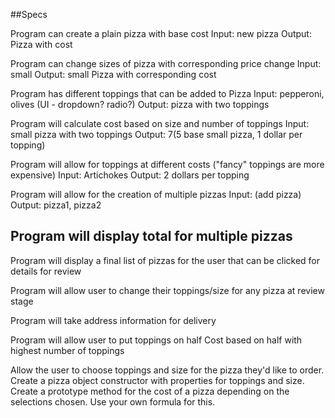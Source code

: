 ##Specs

Program can create a plain pizza with base cost
Input: new pizza
Output: Pizza with cost

Program can change sizes of pizza with corresponding price change
Input: small
Output: small Pizza with corresponding cost

Program has different toppings that can be added to Pizza
Input: pepperoni, olives (UI - dropdown? radio?)
Output: pizza with two toppings

Program will calculate cost based on size and number of toppings
Input: small pizza with two toppings
Output: $7 ($5 base small pizza, 1 dollar per topping)

Program will allow for toppings at different costs ("fancy" toppings are more expensive)
Input: Artichokes
Output: 2 dollars per topping

Program will allow for the creation of multiple pizzas
Input: (add pizza)
Output: pizza1, pizza2

Program will display total for multiple pizzas
---

Program will display a final list of pizzas for the user that can be clicked for details for review

Program will allow user to change their toppings/size for any pizza at review stage

Program will take address information for delivery

Program will allow user to put toppings on half
Cost based on half with highest number of toppings




Allow the user to choose toppings and size for the pizza they'd like to order.
Create a pizza object constructor with properties for toppings and size.
Create a prototype method for the cost of a pizza depending on the selections chosen. Use your own formula for this.
